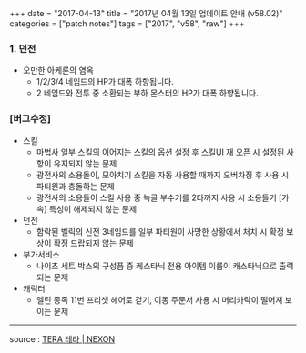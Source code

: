 +++
date = "2017-04-13"
title = "2017년 04월 13일 업데이트 안내 (v58.02)"
categories = ["patch notes"]
tags = ["2017", "v58", "raw"]
+++

### 1. 던전
- 오만한 아케론의 염옥
  - 1/2/3/4 네임드의 HP가 대폭 하향됩니다.
  - 2 네임드와 전투 중 소환되는 부하 몬스터의 HP가 대폭 하향됩니다.

### [버그수정]
- 스킬
  - 마법사 일부 스킬의 이어지는 스킬의 옵션 설정 후 스킬UI 재 오픈 시 설정된 사항이 유지되지 않는 문제
  - 광전사의 소용돌이, 모아치기 스킬을 자동 사용할 때까지 오버차징 후 사용 시 파티원과 충돌하는 문제
  - 광전사의 소용돌이 스킬 사용 중 늑골 부수기를 2타까지 사용 시 소용돌기 [가속] 특성이 해제되지 않는 문제
- 던전
  - 함락된 벨릭의 신전 3네임드를 일부 파티원이 사망한 상황에서 처치 시 확정 보상이 확정 드랍되지 않는 문제
- 부가서비스
  - 나이츠 세트 박스의 구성품 중 케스타닉 전용 아이템 이름이 캐스타닉으로 출력되는 문제
- 캐릭터
  - 엘린 종족 11번 프리셋 헤어로 걷기, 이동 주문서 사용 시 머리카락이 떨어져 보이는 문제

----

source : [TERA 테라 | NEXON](http://tera.nexon.com/news/update/view.aspx?n4articlesn=273)
